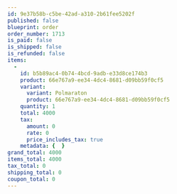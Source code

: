 ```yaml
---
id: 9e37b58b-c5be-42ad-a310-2b61fee5202f
published: false
blueprint: order
order_number: 1713
is_paid: false
is_shipped: false
is_refunded: false
items:
  -
    id: b5b89ac4-0b74-4bcd-9adb-e33d8ce174b3
    product: 66e767a9-ee34-4dc4-8681-d09bb59f0cf5
    variant:
      variant: Polmaraton
      product: 66e767a9-ee34-4dc4-8681-d09bb59f0cf5
    quantity: 1
    total: 4000
    tax:
      amount: 0
      rate: 0
      price_includes_tax: true
    metadata: {  }
grand_total: 4000
items_total: 4000
tax_total: 0
shipping_total: 0
coupon_total: 0
---
```

